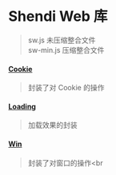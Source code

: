 # Shendi Web 库
>sw.js		未压缩整合文件<br>
>sw-min.js	压缩整合文件

#### [Cookie](./Cookie)
>封装了对 Cookie 的操作<br>
#### [Loading](./Loading)
>加载效果的封装<br>
#### [Win](./Win)
>封装了对窗口的操作<br

